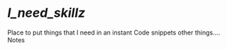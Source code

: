 # _I_need_skillz_
Place to put things that I need in an instant
Code snippets
other things....
Notes
